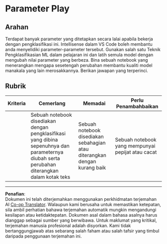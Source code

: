 <!--
CO_OP_TRANSLATOR_METADATA:
{
  "original_hash": "58dfdaf79fb73f7d34b22bdbacf57329",
  "translation_date": "2025-09-05T19:57:46+00:00",
  "source_file": "4-Classification/3-Classifiers-2/assignment.md",
  "language_code": "ms"
}
-->
# Parameter Play

## Arahan

Terdapat banyak parameter yang ditetapkan secara lalai apabila bekerja dengan pengklasifikasi ini. Intellisense dalam VS Code boleh membantu anda menyelidiki parameter-parameter tersebut. Gunakan salah satu Teknik Pengklasifikasian ML dalam pelajaran ini dan latih semula model dengan mengubah nilai parameter yang berbeza. Bina sebuah notebook yang menerangkan mengapa sesetengah perubahan membantu kualiti model manakala yang lain merosakkannya. Berikan jawapan yang terperinci.

## Rubrik

| Kriteria | Cemerlang                                                                                                              | Memadai                                              | Perlu Penambahbaikan         |
| -------- | ---------------------------------------------------------------------------------------------------------------------- | ----------------------------------------------------- | ----------------------------- |
|          | Sebuah notebook disediakan dengan pengklasifikasi yang dibina sepenuhnya dan parameternya diubah serta perubahan diterangkan dalam kotak teks | Sebuah notebook disediakan sebahagian atau diterangkan dengan kurang baik | Sebuah notebook yang mempunyai pepijat atau cacat |

---

**Penafian**:  
Dokumen ini telah diterjemahkan menggunakan perkhidmatan terjemahan AI [Co-op Translator](https://github.com/Azure/co-op-translator). Walaupun kami berusaha untuk memastikan ketepatan, sila ambil perhatian bahawa terjemahan automatik mungkin mengandungi kesilapan atau ketidaktepatan. Dokumen asal dalam bahasa asalnya harus dianggap sebagai sumber yang berwibawa. Untuk maklumat yang kritikal, terjemahan manusia profesional adalah disyorkan. Kami tidak bertanggungjawab atas sebarang salah faham atau salah tafsir yang timbul daripada penggunaan terjemahan ini.